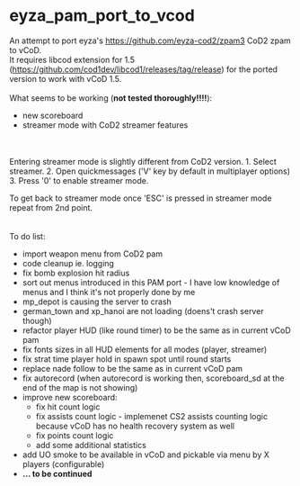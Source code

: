 # eyza_pam_port_to_vcod
An attempt to port eyza's https://github.com/eyza-cod2/zpam3 CoD2 zpam to vCoD.<br>
It requires libcod extension for 1.5 (https://github.com/cod1dev/libcod1/releases/tag/release) for the ported version to work with vCoD 1.5.<br>
<br>
What seems to be working (<b>not tested thoroughly!!!!</b>):
- new scoreboard
- streamer mode with CoD2 streamer features
<br>
<br>
Entering streamer mode is slightly different from CoD2 version.
1. Select streamer.
2. Open quickmessages ('V' key by default in multiplayer options)
3. Press '0' to enable streamer mode.<br>

To get back to streamer mode once 'ESC' is pressed in streamer mode repeat from 2nd point.
<br>
<br>
<br>
To do list:
<br>
- import weapon menu from CoD2 pam
- code cleanup ie. logging<br>
- fix bomb explosion hit radius
- sort out menus introduced in this PAM port - I have low knowledge of menus and I think it's not properly done by me<br>
- mp_depot is causing the server to crash<br>
- german_town and xp_hanoi are not loading (doens't crash server though)<br>
- refactor player HUD (like round timer) to be the same as in current vCoD pam<br>
- fix fonts sizes in all HUD elements for all modes (player, streamer)<br>
- fix strat time player hold in spawn spot until round starts<br>
- replace nade follow to be the same as in current vCoD pam<br>
- fix autorecord (when autorecord is working then, scoreboard_sd at the end of the map is not showing)<br>
- improve new scoreboard:<br>
	- fix hit count logic<br>
	- fix assists count logic - implemenet CS2 assists counting logic because vCoD has no health recovery system as well<br>
	- fix points count logic<br>
	- add some additional statistics<br>
- add UO smoke to be available in vCoD and pickable via menu by X players (configurable)<br>
- <b>... to be continued</b>
